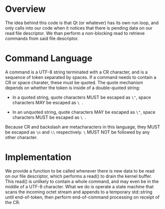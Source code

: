 # Overview

The idea behind this code is that Qt (or whatever) has its own run loop, and
only calls into our code when it notices that there is pending data on our
read file descriptor. We than perform a non-blocking read to retrieve commands
from said file descriptor.

# Command Language

A command is a UTF-8 string terminated with a CR character, and is a sequence
of token separated by spaces. If a command needs to contain a CR or space
charater, these must be quoted. The quote mechanism depends on whether the
token is inside of a double-quoted string:

* In a quoted string, quote characters MUST be escaped as `\"`, space
  characters MAY be escaped as `\ `.

* In an unquoted string, quote characters MAY be escaped as `\"`, space
  characters MUST be escaped as `\ `.

Because CR and backslash are metacharacters in this language, they MUST be
escaped as `\n` and `\\` respectively. `\` MUST NOT be followed by any other
character.

# Implementation

We provide a function to be called whenever there is new data to be read on
our file descriptor, which performs a read() to drain the kernel buffer. This
read() is unlikely to contain a whole command, and may even be in the middle
of a UTF-8 character. What we do is operate a state machine that scans the
incoming octet stream and appends to a temporary std::string until
end-of-token, then perform end-of-command processing on receipt of the CR.

